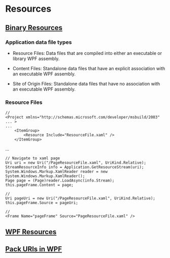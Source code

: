 
# Resources

## [Binary Resources](https://docs.microsoft.com/en-us/dotnet/desktop/wpf/app-development/wpf-application-resource-content-and-data-files?view=netframeworkdesktop-4.8)

###  Application data file types

- Resource Files: Data files that are compiled into either an executable or library WPF assembly.

- Content Files: Standalone data files that have an explicit association with an executable WPF assembly.

- Site of Origin Files: Standalone data files that have no association with an executable WPF assembly.

### Resource Files

    //
    <Project xmlns="http://schemas.microsoft.com/developer/msbuild/2003" ... >  
    ...  
        <ItemGroup>  
            <Resource Include="ResourceFile.xaml" />  
        </ItemGroup>  
  ...  
    </Project>  

    // Navigate to xaml page
    Uri uri = new Uri("/PageResourceFile.xaml", UriKind.Relative);
    StreamResourceInfo info = Application.GetResourceStream(uri);
    System.Windows.Markup.XamlReader reader = new System.Windows.Markup.XamlReader();
    Page page = (Page)reader.LoadAsync(info.Stream);
    this.pageFrame.Content = page;

    //
    Uri pageUri = new Uri("/PageResourceFile.xaml", UriKind.Relative);
    this.pageFrame.Source = pageUri;

    //
    <Frame Name="pageFrame" Source="PageResourceFile.xaml" />

## [WPF Resources](https://docs.microsoft.com/en-us/dotnet/desktop/wpf/app-development/wpf-application-resource-content-and-data-files?view=netframeworkdesktop-4.8)

## [Pack URIs in WPF](https://docs.microsoft.com/en-us/dotnet/desktop/wpf/app-development/pack-uris-in-wpf?view=netframeworkdesktop-4.8)

